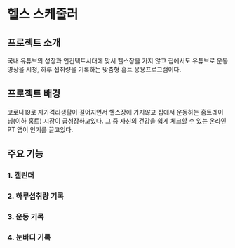 # 헬스 스케줄러
## 프로젝트 소개
국내 유튜브의 성장과 언컨택트시대에 맞서 헬스장을 가지 않고 집에서도 유튜브로 운동 영상을 시청,
하루 섭취량을 기록하는 맞춤형 홈트 응용프로그램이다.

## 프로젝트 배경
코로나19로 자가격리생활이 길어지면서 헬스장에 가지않고 집에서 운동하는 홈트레이닝(이하 홈트) 시장이 급성장하고있다.
그 중 자신의 건강을 쉽게 체크할 수 있는 온라인 PT 앱이 인기를 끌고있다. 

## 주요 기능
### 1. 캘린더
### 2. 하루섭취량 기록 
### 3. 운동 기록
### 4. 눈바디 기록


